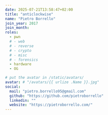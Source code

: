 ```yaml
---
date: 2025-07-21T13:58:47+02:00
title: "anticlockwise"
name: "Pietro Borrello"
join_year: 2017
join_month:
roles:
  - pwn
  # - web
  # - reverse
  # - crypto
  # - misc
  # - forensics
  - hardware
  - OG

# put the avatar in /static/avatars/
avatar: # "/avatars/{{ urlize .Name }}.jpg"
social:
  mail: "pietro.borrello95@gmail.com"
  github: "https://github.com/pietroborrello"
  linkedin: ""
  website: "https://pietroborrello.com/"
---
```

